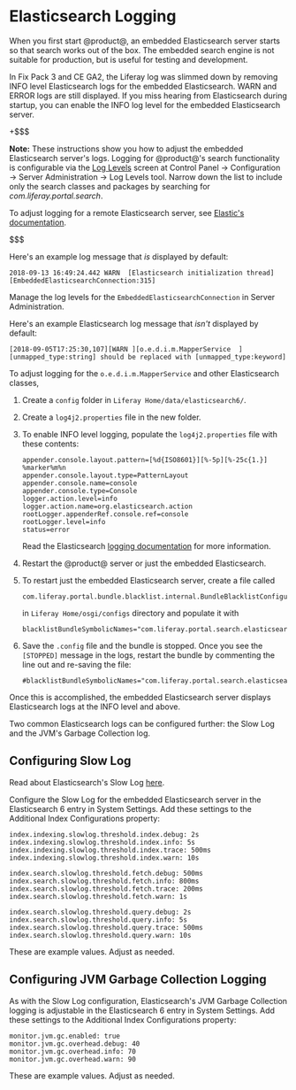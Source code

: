 # Elasticsearch Logging

When you first start @product@, an embedded Elasticsearch server starts so that
search works out of the box. The embedded search engine is not suitable for
production, but is useful for testing and development.

In Fix Pack 3 and CE GA2, the Liferay log was slimmed down by removing INFO
level Elasticsearch logs for the embedded Elasticsearch. WARN and ERROR logs are
still displayed. If you miss hearing from Elasticsearch during startup, you can
enable the INFO log level for the embedded Elasticsearch server.

+$$$

**Note:** These instructions show you how to adjust the embedded Elasticsearch
server's logs. Logging for @product@'s search functionality is configurable via
the 
[Log Levels](/discover/portal/-/knowledge_base/7-1/server-administration) 
screen at Control Panel &rarr; Configuration &rarr; Server Administration &rarr;
Log Levels tool. Narrow down the list to include only the search classes and
packages by searching for _com.liferay.portal.search_.

To adjust logging for a remote Elasticsearch server, see 
[Elastic's documentation](https://www.elastic.co/guide/en/elasticsearch/reference/6.1/logging.html).

$$$

Here's an example log message that _is_ displayed by default:

    2018-09-13 16:49:24.442 WARN  [Elasticsearch initialization thread][EmbeddedElasticsearchConnection:315]

Manage the log levels for the `EmbeddedElasticsearchConnection` in Server
Administration.

Here's an example Elasticsearch log message that _isn't_ displayed by default:

    [2018-09-05T17:25:30,107][WARN ][o.e.d.i.m.MapperService  ] [unmapped_type:string] should be replaced with [unmapped_type:keyword]

To adjust logging for the `o.e.d.i.m.MapperService` and other Elasticsearch classes, 

1.  Create a `config` folder in `Liferay Home/data/elasticsearch6/`.

2.  Create a `log4j2.properties` file in the new folder.

3.  To enable INFO level logging, populate the `log4j2.properties` file with
    these contents: 

        appender.console.layout.pattern=[%d{ISO8601}][%-5p][%-25c{1.}] %marker%m%n
        appender.console.layout.type=PatternLayout
        appender.console.name=console
        appender.console.type=Console
        logger.action.level=info
        logger.action.name=org.elasticsearch.action
        rootLogger.appenderRef.console.ref=console
        rootLogger.level=info
        status=error

    Read the Elasticsearch 
    [logging documentation](https://www.elastic.co/guide/en/elasticsearch/reference/6.x/logging.html) 
    for more information.

4.  Restart the @product@ server or just the embedded Elasticsearch.

5.  To restart just the embedded Elasticsearch server, create a file called

        com.liferay.portal.bundle.blacklist.internal.BundleBlacklistConfiguration.config 

    in `Liferay Home/osgi/configs` directory and populate it with

        blacklistBundleSymbolicNames="com.liferay.portal.search.elasticsearch6.impl"

6.  Save the `.config` file and the bundle is stopped. Once you see the
    `[STOPPED]` message in the logs, restart the bundle by commenting the line
    out and re-saving the file:

        #blacklistBundleSymbolicNames="com.liferay.portal.search.elasticsearch6.impl"

Once this is accomplished, the embedded Elasticsearch server displays
Elasticsearch logs at the INFO level and above.

Two common Elasticsearch logs can be configured further: the Slow Log and the
JVM's Garbage Collection log.

## Configuring Slow Log

Read about Elasticsearch's Slow Log
[here](https://www.elastic.co/guide/en/elasticsearch/reference/6.1/index-modules-slowlog.html). 

Configure the Slow Log for the embedded Elasticsearch server in the
Elasticsearch 6 entry in System Settings. Add these settings to the Additional
Index Configurations property:

    index.indexing.slowlog.threshold.index.debug: 2s
    index.indexing.slowlog.threshold.index.info: 5s
    index.indexing.slowlog.threshold.index.trace: 500ms
    index.indexing.slowlog.threshold.index.warn: 10s

    index.search.slowlog.threshold.fetch.debug: 500ms
    index.search.slowlog.threshold.fetch.info: 800ms
    index.search.slowlog.threshold.fetch.trace: 200ms
    index.search.slowlog.threshold.fetch.warn: 1s

    index.search.slowlog.threshold.query.debug: 2s
    index.search.slowlog.threshold.query.info: 5s
    index.search.slowlog.threshold.query.trace: 500ms
    index.search.slowlog.threshold.query.warn: 10s

These are example values. Adjust as needed.

## Configuring JVM Garbage Collection Logging

As with the Slow Log configuration, Elasticsearch's JVM Garbage Collection
logging is adjustable in the Elasticsearch 6 entry in System Settings. Add these
settings to the Additional Index Configurations property:

    monitor.jvm.gc.enabled: true
    monitor.jvm.gc.overhead.debug: 40
    monitor.jvm.gc.overhead.info: 70
    monitor.jvm.gc.overhead.warn: 90

These are example values. Adjust as needed.

